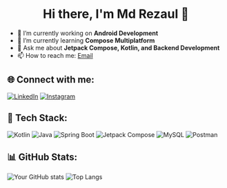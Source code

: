 <h1 align="center"> Hi there, I'm Md Rezaul 👋</h1>

- 🔭 I’m currently working on **Android Development**
- 🌱 I’m currently learning **Compose Multiplatform**
- 💬 Ask me about **Jetpack Compose, Kotlin, and Backend Development**
- 📫 How to reach me: [Email](mailto:rmdrezaul75@gmail.com)



## 🌐 Connect with me:
[![LinkedIn](https://img.shields.io/badge/LinkedIn-0A66C2?style=for-the-badge&logo=linkedin&logoColor=white)](https://www.linkedin.com/in/md-rezaul-ba060222b/)
[![Instagram](https://img.shields.io/badge/Instagram-E4405F?style=for-the-badge&logo=instagram&logoColor=white)](https://www.instagram.com/thisisrezaul/)


## 🚀 Tech Stack:
![Kotlin](https://img.shields.io/badge/Kotlin-%230095D5.svg?style=for-the-badge&logo=kotlin&logoColor=white)
![Java](https://img.shields.io/badge/Java-%23ED8B00.svg?style=for-the-badge&logo=openjdk&logoColor=white)
![Spring Boot](https://img.shields.io/badge/Spring%20Boot-%236DB33F.svg?style=for-the-badge&logo=spring-boot&logoColor=white)
![Jetpack Compose](https://img.shields.io/badge/Jetpack%20Compose-%23000000.svg?style=for-the-badge&logo=jetpack-compose&logoColor=white)
![MySQL](https://img.shields.io/badge/MySQL-%2300f.svg?style=for-the-badge&logo=mysql&logoColor=white)
![Postman](https://img.shields.io/badge/Postman-%23FF6C37.svg?style=for-the-badge&logo=postman&logoColor=white)

## 📊 GitHub Stats:
![Your GitHub stats](https://github-readme-stats.vercel.app/api?username=rezaul-web&show_icons=true&theme=radical)
![Top Langs](https://github-readme-stats.vercel.app/api/top-langs/?username=rezaul-web&layout=compact&theme=radical)

